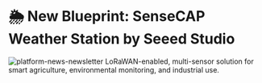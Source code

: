# 🌦️ New Blueprint: SenseCAP Weather Station by Seeed Studio
![platform-news-newsletter](https://github.com/user-attachments/assets/091cf370-b0a6-4a3a-9d07-efbe61d49a55)
LoRaWAN-enabled, multi-sensor solution for smart agriculture, environmental monitoring, and industrial use.

